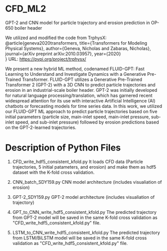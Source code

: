 # CFD_ML2
GPT-2 and CNN model for particle trajectory and erosion prediction in OP-650 boiler header

We utilized and modified the code from TrphysX: 
@article{geneva2020transformers,
    title={Transformers for Modeling Physical Systems},
    author={Geneva, Nicholas and Zabaras, Nicholas},
    journal={arXiv preprint arXiv:2010.03957},
    year={2020}    
}
URL: https://pypi.org/project/trphysx/

We present a new hybrid ML method, codenamed FLUID-GPT: Fast Learning to Understand and Investigate Dynamics with a Generative Pre-Trained Transformer. 
FLUID-GPT utilizes a Generative Pre-Trained Transformer 2 (GPT-2) with a 3D CNN to predict particle trajectories and erosion in an industrial-scale boiler header. 
GPT-2 was initially developed for natural language processing/translation, which has garnered recent widespread attention for its use with interactive Artificial Intelligence (AI) chatbots or forecasting models for time series data. 
In this work, we utilized our FLUID-GPT ML approach to predict particle trajectories based on five initial parameters (particle size, main-inlet speed, main-inlet pressure, sub-inlet speed, and sub-inlet pressure) followed by erosion predictions based on the GPT-2-learned trajectories. 


# Description of Python Files

1. CFD_write_hdf5_consistent_kfold.py
    It loads CFD data (Particle trajectories, 5 initial patameters, and erosion) and make them as hdf5 dataset with the K-fold cross validation. 

2. CNN_batch_SDY159.py
    CNN model architecture (includes visualiation of erosion)
    
3. GPT-2_SDY159.py
    GPT-2 model architecture (includes visualiation of trajectory)
 
4. GPT_to_CNN_write_hdf5_consistent_kfold.py
    The predicted trajectory from GPT-2 model will be saved in the same K-fold cross validation as "CFD_write_hdf5_consistent_kfold.py" file.
    
5. LSTM_to_CNN_write_hdf5_consistent_kfold.py
    The predicted trajectory from LSTM/BiLSTM model will be saved in the same K-fold cross validation as "CFD_write_hdf5_consistent_kfold.py" file.
